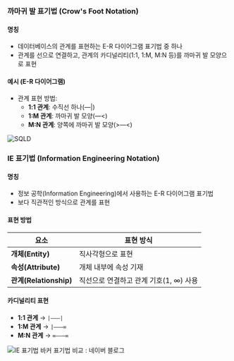 ### 까마귀 발 표기법 (Crow's Foot Notation)

#### **명칭**

- 데이터베이스의 관계를 표현하는 E-R 다이어그램 표기법 중 하나
- 관계를 선으로 연결하고, 관계의 카디널리티(1:1, 1:M, M:N 등)를 까마귀 발 모양으로 표현

#### **예시 (E-R 다이어그램)**

- 관계 표현 방법:
    - **1:1 관계**: 수직선 하나(—|)
    - **1:M 관계**: 까마귀 발 모양(—<)
    - **M:N 관계**: 양쪽에 까마귀 발 모양(>—<)


![SQLD](https://blog.kakaocdn.net/dn/bnBZVr/btqycOAjF9v/QFobCyef68dGKpOQ4fbbp0/img.png)

### IE 표기법 (Information Engineering Notation)

#### **명칭**

- 정보 공학(Information Engineering)에서 사용하는 E-R 다이어그램 표기법
- 보다 직관적인 방식으로 관계를 표현

#### **표현 방법**

|요소|표현 방식|
|---|---|
|**개체(Entity)**|직사각형으로 표현|
|**속성(Attribute)**|개체 내부에 속성 기재|
|**관계(Relationship)**|직선으로 연결하고 관계 기호(1, ∞) 사용|

#### **카디널리티 표현**

- **1:1 관계** → `|———|`
- **1:M 관계** → `|———∞`
- **M:N 관계** → `∞———∞`

![IE 표기법 바커 표기법 비교 : 네이버 블로그](https://mblogthumb-phinf.pstatic.net/MjAyMTAyMTBfMTA3/MDAxNjEyOTM2NDU2MzE3.t-e7yCUwwVq7XKg3c_IjcWh6Uk56sYrBlpwoW9ZzskMg.McCITfPjCXEqChfEJOo-9vaEwU0ompv1zjXqxaGHZqwg.PNG.cms711/image.png?type=w800)

